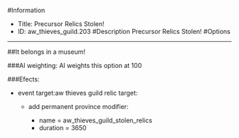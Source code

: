 #Information
 - Title: Precursor Relics Stolen!
 - ID: aw_thieves_guild.203
#Description
Precursor Relics Stolen!
#Options

___
##It belongs in a museum!

###AI weighting:
AI weights this option at 100


###Efects:<ul><li>event target:aw thieves guild relic target:</li><ul><li>add permanent province modifier:</li><ul><li>name = aw_thieves_guild_stolen_relics</li><li>duration = 3650</li></ul></ul></ul>
